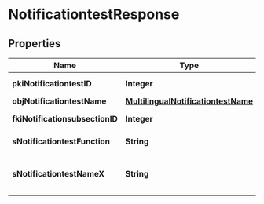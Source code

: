 

# NotificationtestResponse

## Properties

Name | Type | Description | Notes
------------ | ------------- | ------------- | -------------
**pkiNotificationtestID** | **Integer** | The unique ID of the Notificationtest | 
**objNotificationtestName** | [**MultilingualNotificationtestName**](MultilingualNotificationtestName.md) |  | 
**fkiNotificationsubsectionID** | **Integer** | The unique ID of the Notificationsubsection | 
**sNotificationtestFunction** | **String** | The function name of the Notificationtest | 
**sNotificationtestNameX** | **String** | The name of the Notificationtest in the language of the requester | 




